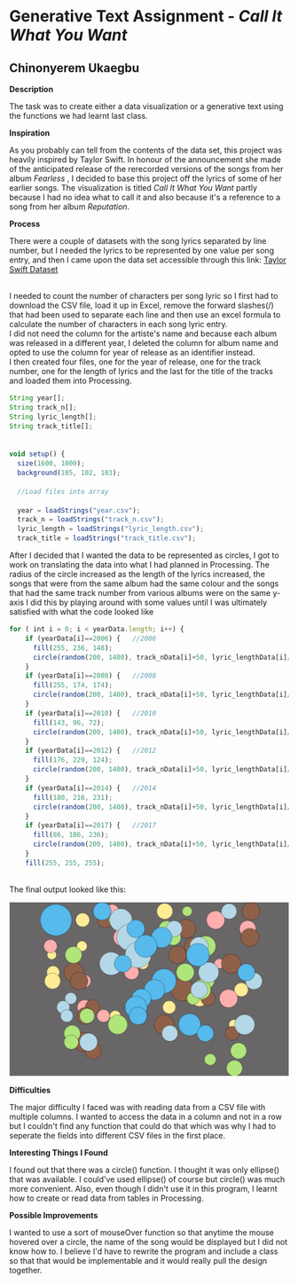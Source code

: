 # Generative Text Assignment - *Call It What You Want*

## Chinonyerem Ukaegbu


**Description**

The task was to create either a data visualization or a generative text using the functions we had learnt last class.

**Inspiration**

As you probably can tell from the contents of the data set, this project was heavily inspired by Taylor Swift. In honour of the announcement she made of the anticipated release of the rerecorded versions of the songs from her album *Fearless* , I decided to base this project off the lyrics of some of her earlier songs. The visualization is titled *Call It What You Want* partly because I had no idea what to call it and also because it's a reference to a song from her album *Reputation*. 

**Process**

There were a couple of datasets with the song lyrics separated by line number, but I needed the lyrics to be represented by one value per song entry, and then I came upon the data set accessible through this link:
[Taylor Swift Dataset](https://github.com/rochelleterman/FSUtext/blob/master/02_Dictionary/taylor_swift.csv)

</br>
I needed to count the number of characters per song lyric so I first had to download the CSV file, load it up in Excel, remove the forward slashes(/) that had been used to separate each line and then use an excel formula to calculate the number of characters in each song lyric entry.
</br>
I did not need the column for the artiste's name and because each album was released in a different year, I deleted the column for album name and opted to use the column for year of release as an identifier instead.

</br>
I then created four files, one for the year of release, one for the track number, one for the length of lyrics and the last for the title of the tracks and loaded them into Processing.

```js
String year[];
String track_n[];
String lyric_length[];
String track_title[];


void setup() {
  size(1600, 1000);
  background(105, 102, 103);

  //Load files into array
  
  year = loadStrings("year.csv");
  track_n = loadStrings("track_n.csv");
  lyric_length = loadStrings("lyric_length.csv");
  track_title = loadStrings("track_title.csv");
  ```

After I decided that I wanted the data to be represented as circles, I got to work on translating the data into what I had planned in Processing. The radius of the circle increased as the length of the lyrics increased, the songs that were from the same album had the same colour and the songs that had the same track number from various albums were on the same y-axis
I did this by playing around with some values until I was ultimately satisfied with what the code looked like

```js
for ( int i = 0; i < yearData.length; i++) {
    if (yearData[i]==2006) {   //2006
      fill(255, 236, 148);
      circle(random(200, 1400), track_nData[i]+50, lyric_lengthData[i]/20);
    }
    if (yearData[i]==2008) {   //2008
      fill(255, 174, 174);
      circle(random(200, 1400), track_nData[i]+50, lyric_lengthData[i]/20);
    }
    if (yearData[i]==2010) {   //2010
      fill(143, 96, 72);
      circle(random(200, 1400), track_nData[i]+50, lyric_lengthData[i]/20);
    }
    if (yearData[i]==2012) {   //2012
      fill(176, 229, 124);
      circle(random(200, 1400), track_nData[i]+50, lyric_lengthData[i]/20);
    }
    if (yearData[i]==2014) {   //2014
      fill(180, 216, 231);
      circle(random(200, 1400), track_nData[i]+50, lyric_lengthData[i]/20);
    }
    if (yearData[i]==2017) {   //2017
      fill(86, 186, 236);
      circle(random(200, 1400), track_nData[i]+50, lyric_lengthData[i]/20);
    }
    fill(255, 255, 255);
   
   ``` 
   
The final output looked like this:

![Final](images/Screenshot%20(195).png)

**Difficulties**

The major difficulty I faced was with reading data from a CSV file with multiple columns. I wanted to access the data in a column and not in a row but I couldn't find any function that could do that which was why I had to seperate the fields into different CSV files in the first place. 

**Interesting Things I Found**

I found out that there was a circle() function. I thought it was only ellipse() that was available. I could've used ellipse() of course but circle() was much more convenient.
Also, even though I didn't use it in this program, I learnt how to create or read data from tables in Processing.

**Possible Improvements**

I wanted to use a sort of mouseOver function so that anytime the mouse hovered over a circle, the name of the song would be displayed but I did not know how to. I believe I'd have to rewrite the program and include a class so that that would be implementable and it would really pull the design together. 
